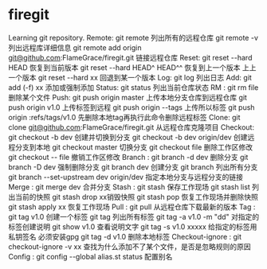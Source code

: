 # firegit
Learning git repository.
Remote: git remote 列出所有的远程仓库
        git remote -v 列出远程库详细信息
        git remote add origin git@github.com:FlameGrace/firegit.git 链接远程仓库
Reset:  git reset --hard HEAD 恢复到当前版本
        git reset --hard HEAD^ HEAD^^ 恢复到上一个版本 上上一个版本
        git reset --hard xx 回退到某一个版本
Log:    git log 列出日志
Add:    git add (-f) xx 添加或强制添加
Status: git status 列出当前仓库状态
RM    : git rm file 删除某个文件
Push:   git push origin master 上传本地分支仓库到远程仓库
        git push origin v1.0 上传标签到远程 
        git push origin --tags 上传所以标签
        git push origin :refs/tags/v1.0 先删除本地tag再执行此命令删除远程标签
Clone:  git clone git@github.com:FlameGrace/firegit.git 从远程仓库克隆项目
Checkout:  git checkout -b dev 创建并切换到分支
           git checkout -b dev origin/dev 创建远程分支到本地
           git checkout master 切换分支
           git checkout file 删除工作区修改
           git checkout -- file 撤销工作区修改
Branch :   git branch -d dev  删除分支
           git branch -D dev 强制删除分支
           git branch dev 创建分支 
           git branch 列出所有分支
           git branch --set-upstream dev origin/dev 指定本地分支与远程分支的链接
Merge  :   git merge dev 合并分支
Stash  :   git stash 保存工作现场
           git stash list 列出当前的快照
           git stash drop xx销毁快照
           git stash pop 恢复工作现场并删除快照
           git stash apply xx 恢复工作现场 
Pull   :   git pull 从远程仓库下载最新的版本
Tag    :   git tag v1.0 创建一个标签
           git tag 列出所有标签
           git tag -a v1.0 -m "dd" 对指定的标签创建说明
           git show v1.0 查看说明文字
           git tag -s v1.0 xxxxx 给指定的标签用私钥签名  必须安装gpg
           git tag -d v1.0 删除本地标签
Checkout-ignore  :  git checkout-ignore -v xx  查找为什么添加不了某个文件，是否是忽略规则的原因
Config   : git config --global alias.st status 配置别名
